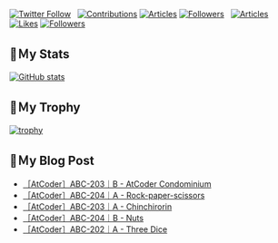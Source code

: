 [![Twitter Follow](https://img.shields.io/twitter/follow/hyperdb?label=twitter&logo=twitter&style=plastic)](https://twitter.com/hyperdb)
&nbsp;
[![Contributions](https://badgen.org/img/qiita/hyperdb/contributions?style=plastic)](https://qiita.com/hyperdb)
[![Articles](https://badgen.org/img/qiita/hyperdb/articles?style=plastic)](https://qiita.com/hyperdb)
[![Followers](https://badgen.org/img/qiita/hyperdb/followers?style=plastic)](https://qiita.com/hyperdb)
&nbsp;
[![Articles](https://badgen.org/img/zenn/hyperdb/articles)](https://zenn.dev/hyperdb)
[![Likes](https://badgen.org/img/zenn/hyperdb/likes?style=plastic)](https://zenn.dev/hyperdb)
[![Followers](https://badgen.org/img/zenn/hyperdb/followers?style=plastic)](https://zenn.dev/hyperdb)

## 🔖Ｍy Stats

[![GitHub stats](https://github-readme-stats-eight-theta.vercel.app/api?username=hyperdb&theme=radical&count_private=true&show_icons=true)](https://github.com/anuraghazra/github-readme-stats)

## 🔖Ｍy Trophy

[![trophy](https://github-profile-trophy.vercel.app/?username=hyperdb&theme=onedark)](https://github.com/ryo-ma/github-profile-trophy)

## 🔖Ｍy Blog Post

<!-- BLOG-POST-LIST:START -->
- [［AtCoder］ABC-203｜B - AtCoder Condominium](https://zenn.dev/hyperdb/articles/b11f8ca4de5f6f)
- [［AtCoder］ABC-204｜A - Rock-paper-scissors](https://zenn.dev/hyperdb/articles/537f90229bc800)
- [［AtCoder］ABC-203｜A - Chinchirorin](https://zenn.dev/hyperdb/articles/331d96ab0d8812)
- [［AtCoder］ABC-204｜B - Nuts](https://zenn.dev/hyperdb/articles/04ef0ae7d37776)
- [［AtCoder］ABC-202｜A - Three Dice](https://zenn.dev/hyperdb/articles/e533143a815041)
<!-- BLOG-POST-LIST:END -->

